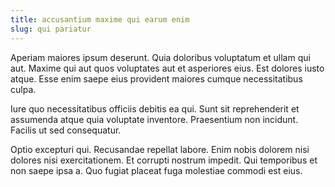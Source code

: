 ```yaml
---
title: accusantium maxime qui earum enim
slug: qui pariatur
---
```


Aperiam maiores ipsum deserunt. Quia doloribus voluptatum et ullam qui aut. Maxime qui aut quos voluptates aut et asperiores eius. Est dolores iusto atque. Esse enim saepe eius provident maiores cumque necessitatibus culpa.

Iure quo necessitatibus officiis debitis ea qui. Sunt sit reprehenderit et assumenda atque quia voluptate inventore. Praesentium non incidunt. Facilis ut sed consequatur.

Optio excepturi qui. Recusandae repellat labore. Enim nobis dolorem nisi dolores nisi exercitationem. Et corrupti nostrum impedit. Qui temporibus et non saepe ipsa a. Quo fugiat placeat fuga molestiae commodi est eius.
